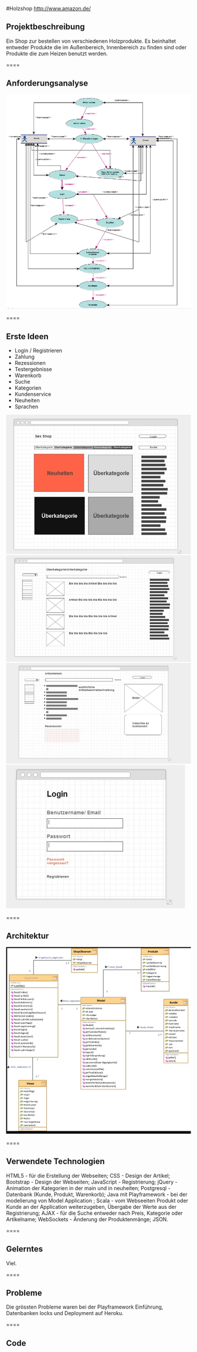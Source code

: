 #Holzshop
<http://www.amazon.de/>
## Projektbeschreibung

Ein Shop zur bestellen von verschiedenen Holzprodukte. Es beinhaltet entweder Produkte die im Außenbereich, 
Innenbereich zu finden sind oder Produkte die zum Heizen benutzt werden.

====

## Anforderungsanalyse

![Use-Case Diagramm](/public/images/UseCase.jpg "Use-Case")

====
## Erste Ideen

- Login / Registrieren
- Zahlung
- Rezessionen
- Testergebnisse
- Warenkorb
- Suche
- Kategorien
- Kundenservice
- Neuheiten
- Sprachen

![Main](/public/images/wireframe/main.JPG "Main")
![Kategorien](/public/images/wireframe/kategorien.JPG "Kategorien")
![Artikelseite](/public/images/wireframe/artikel.JPG "Artikelseite")
![Login](/public/images/wireframe/login.JPG "Login")

====

## Architektur

![Klassendiagramm](/public/images/Klassendiagramm.jpg "Klassendiagramm")

====

## Verwendete Technologien

HTML5 - für die Erstellung der Webseiten; 
CSS - Design der Artikel; 
Bootstrap - Design der Webseiten;
JavaScript - Registrierung;
jQuery - Animation der Kategorien in der main und in neuheiten;
Postgresql - Datenbank (Kunde, Produkt, Warenkorb); 
Java mit Playframework - bei der modelierung von Model Application ; 
Scala - vom Webseeiten Produkt oder Kunde an der Application weiterzugeben, Übergabe der Werte aus der Registrierung;
AJAX - für die Suche entweder nach Preis, Kategorie oder Artikelname; 
WebSockets - Änderung der Produktenmänge; 
JSON. 

====

## Gelerntes

Viel.

====

## Probleme

Die grössten Probleme waren bei der Playframework Einführung, Datenbanken locks und Deployment auf Heroku.

====

## Code

